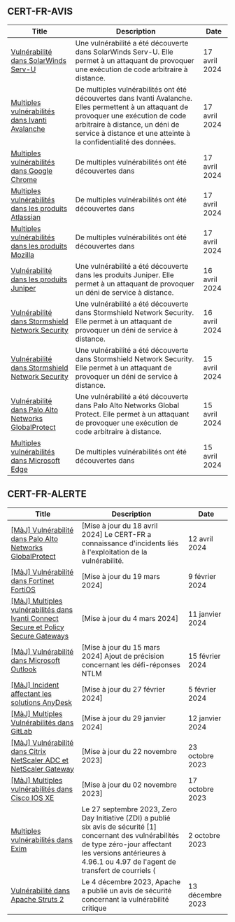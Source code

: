 
## CERT-FR-AVIS
|Title|Description|Date|
|---|---|---|
| [Vulnérabilité dans SolarWinds Serv-U](https://www.cert.ssi.gouv.fr/avis/CERTFR-2024-AVI-0315/) | Une vulnérabilité a été découverte dans SolarWinds Serv-U. Elle permet à un attaquant de provoquer une exécution de code arbitraire à distance. | 17 avril 2024 |
| [Multiples vulnérabilités dans Ivanti Avalanche](https://www.cert.ssi.gouv.fr/avis/CERTFR-2024-AVI-0314/) | De multiples vulnérabilités ont été découvertes dans Ivanti Avalanche. Elles permettent à un attaquant de provoquer une exécution de code arbitraire à distance, un déni de service à distance et une atteinte à la confidentialité des données. | 17 avril 2024 |
| [Multiples vulnérabilités dans Google Chrome](https://www.cert.ssi.gouv.fr/avis/CERTFR-2024-AVI-0313/) | De multiples vulnérabilités ont été découvertes dans  | 17 avril 2024 |
| [Multiples vulnérabilités dans les produits Atlassian](https://www.cert.ssi.gouv.fr/avis/CERTFR-2024-AVI-0312/) | De multiples vulnérabilités ont été découvertes dans  | 17 avril 2024 |
| [Multiples vulnérabilités dans les produits Mozilla](https://www.cert.ssi.gouv.fr/avis/CERTFR-2024-AVI-0311/) | De multiples vulnérabilités ont été découvertes dans  | 17 avril 2024 |
| [Vulnérabilité dans les produits Juniper](https://www.cert.ssi.gouv.fr/avis/CERTFR-2024-AVI-0310/) | Une vulnérabilité a été découverte dans les produits Juniper. Elle permet à un attaquant de provoquer un déni de service à distance. | 16 avril 2024 |
| [Vulnérabilité dans Stormshield Network Security](https://www.cert.ssi.gouv.fr/avis/CERTFR-2024-AVI-0309/) | Une vulnérabilité a été découverte dans Stormshield Network Security. Elle permet à un attaquant de provoquer un déni de service à distance. | 16 avril 2024 |
| [Vulnérabilité dans Stormshield Network Security](https://www.cert.ssi.gouv.fr/avis/CERTFR-2024-AVI-0308/) | Une vulnérabilité a été découverte dans Stormshield Network Security. Elle permet à un attaquant de provoquer un déni de service à distance. | 15 avril 2024 |
| [Vulnérabilité dans Palo Alto Networks GlobalProtect](https://www.cert.ssi.gouv.fr/avis/CERTFR-2024-AVI-0307/) | Une vulnérabilité a été découverte dans Palo Alto Networks Global Protect. Elle permet à un attaquant de provoquer une exécution de code arbitraire à distance. | 15 avril 2024 |
| [Multiples vulnérabilités dans Microsoft Edge](https://www.cert.ssi.gouv.fr/avis/CERTFR-2024-AVI-0306/) | De multiples vulnérabilités ont été découvertes dans  | 15 avril 2024 |
## CERT-FR-ALERTE
|Title|Description|Date|
|---|---|---|
| [[MàJ] Vulnérabilité dans Palo Alto Networks GlobalProtect](https://www.cert.ssi.gouv.fr/alerte/CERTFR-2024-ALE-006/) | [Mise à jour du 18 avril 2024] Le CERT-FR a connaissance d'incidents liés à l'exploitation de la vulnérabilité. | 12 avril 2024 |
| [[MàJ] Vulnérabilité dans Fortinet FortiOS](https://www.cert.ssi.gouv.fr/alerte/CERTFR-2024-ALE-004/) | [Mise à jour du 19 mars 2024] | 9 février 2024 |
| [[MàJ] Multiples vulnérabilités dans Ivanti Connect Secure et Policy Secure Gateways](https://www.cert.ssi.gouv.fr/alerte/CERTFR-2024-ALE-001/) | [Mise à jour du 4 mars 2024] | 11 janvier 2024 |
| [[MàJ] Vulnérabilité dans Microsoft Outlook](https://www.cert.ssi.gouv.fr/alerte/CERTFR-2024-ALE-005/) | [Mise à jour du 15 mars 2024] Ajout de précision concernant les défi-réponses NTLM | 15 février 2024 |
| [[MàJ] Incident affectant les solutions AnyDesk](https://www.cert.ssi.gouv.fr/alerte/CERTFR-2024-ALE-003/) | [Mise à jour du 27 février 2024]  | 5 février 2024 |
| [[MàJ] Multiples Vulnérabilités dans GitLab](https://www.cert.ssi.gouv.fr/alerte/CERTFR-2024-ALE-002/) | [Mise à jour du 29 janvier 2024]  | 12 janvier 2024 |
| [[MàJ] Vulnérabilité dans Citrix NetScaler ADC et NetScaler Gateway](https://www.cert.ssi.gouv.fr/alerte/CERTFR-2023-ALE-012/) | [Mise à jour du 22 novembre 2023] | 23 octobre 2023 |
| [[MàJ] Multiples vulnérabilités dans Cisco IOS XE](https://www.cert.ssi.gouv.fr/alerte/CERTFR-2023-ALE-011/) | [Mise à jour du 02 novembre 2023] | 17 octobre 2023 |
| [Multiples vulnérabilités dans Exim](https://www.cert.ssi.gouv.fr/alerte/CERTFR-2023-ALE-010/) | Le 27 septembre 2023, Zero Day Initiative (ZDI) a publié six avis de sécurité [1] concernant des vulnérabilités de type zéro-jour affectant les versions antérieures à 4.96.1 ou 4.97 de l'agent de transfert de courriels ( | 2 octobre 2023 |
| [Vulnérabilité dans Apache Struts 2](https://www.cert.ssi.gouv.fr/alerte/CERTFR-2023-ALE-013/) | Le 4 décembre 2023, Apache a publié un avis de sécurité concernant la vulnérabilité critique  | 13 décembre 2023 |
